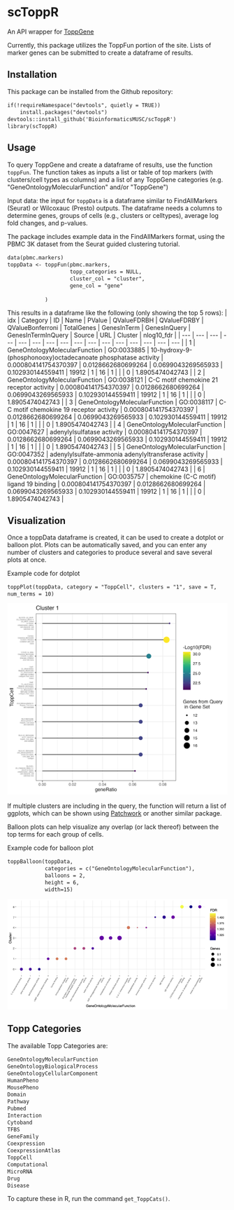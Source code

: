 # scToppR

An API wrapper for [ToppGene](https://toppgene.cchmc.org/)

Currently, this package utilizes the ToppFun portion of the site. Lists of marker genes can be submitted to create a dataframe of results.

## Installation

This package can be installed from the Github repository:

```         
if(!requireNamespace("devtools", quietly = TRUE))
    install.packages("devtools")
devtools::install_github('BioinformaticsMUSC/scToppR')
library(scToppR)
```

## Usage

To query ToppGene and create a dataframe of results, use the function `toppFun`. The function takes as inputs a list or table of top markers (with clusters/cell types as columns) and a list of any ToppGene categories (e.g. "GeneOntologyMolecularFunction" and/or "ToppGene")

Input data: the input for `toppData` is a dataframe similar to FindAllMarkers (Seurat) or Wilcoxauc (Presto) outputs. The dataframe needs a columns to determine genes, groups of cells (e.g., clusters or celltypes), average log fold changes, and p-values. 

The package includes example data in the FindAllMarkers format, using the PBMC 3K dataset from the Seurat guided clustering tutorial.

```         
data(pbmc.markers)
toppData <- toppFun(pbmc.markers, 
                    topp_categories = NULL,
                    cluster_col = "cluster",
                    gene_col = "gene"

            )
```

This results in a dataframe like the following (only showing the top 5 rows): 
| idx | Category | ID | Name | PValue | QValueFDRBH | QValueFDRBY | QValueBonferroni | TotalGenes | GenesInTerm | GenesInQuery | GenesInTermInQuery | Source | URL | Cluster | nlog10_fdr |
| --- | --- | --- | --- | --- | --- | --- | --- | --- | --- | --- | --- | --- | --- | --- | --- |
| 1 | GeneOntologyMolecularFunction | GO:0033885 | 10-hydroxy-9-(phosphonooxy)octadecanoate phosphatase activity | 0.000804141754370397 | 0.0128662680699264 | 0.0699043269565933 | 0.102930144559411 | 19912 | 1 | 16 | 1 |   |   | 0 | 1.8905474042743 |
| 2 | GeneOntologyMolecularFunction | GO:0038121 | C-C motif chemokine 21 receptor activity | 0.000804141754370397 | 0.0128662680699264 | 0.0699043269565933 | 0.102930144559411 | 19912 | 1 | 16 | 1 |   |   | 0 | 1.8905474042743 |
| 3 | GeneOntologyMolecularFunction | GO:0038117 | C-C motif chemokine 19 receptor activity | 0.000804141754370397 | 0.0128662680699264 | 0.0699043269565933 | 0.102930144559411 | 19912 | 1 | 16 | 1 |   |   | 0 | 1.8905474042743 |
| 4 | GeneOntologyMolecularFunction | GO:0047627 | adenylylsulfatase activity | 0.000804141754370397 | 0.0128662680699264 | 0.0699043269565933 | 0.102930144559411 | 19912 | 1 | 16 | 1 |   |   | 0 | 1.8905474042743 |
| 5 | GeneOntologyMolecularFunction | GO:0047352 | adenylylsulfate-ammonia adenylyltransferase activity | 0.000804141754370397 | 0.0128662680699264 | 0.0699043269565933 | 0.102930144559411 | 19912 | 1 | 16 | 1 |   |   | 0 | 1.8905474042743 |
| 6 | GeneOntologyMolecularFunction | GO:0035757 | chemokine (C-C motif) ligand 19 binding | 0.000804141754370397 | 0.0128662680699264 | 0.0699043269565933 | 0.102930144559411 | 19912 | 1 | 16 | 1 |   |   | 0 | 1.8905474042743 |

## Visualization

Once a toppData dataframe is created, it can be used to create a dotplot or balloon plot. Plots can be automatically saved, and you can enter any number of clusters and categories to produce several and save several plots at once.

Example code for dotplot

```         
toppPlot(toppData, category = "ToppCell", clusters = "1", save = T, num_terms = 10)
```

![DotPlot of toppData results](/examples/toppplot_example.png)

If multiple clusters are including in the query, the function will return a list of ggplots, which can be shown using [Patchwork](https://patchwork.data-imaginist.com/) or another similar package.

Balloon plots can help visualize any overlap (or lack thereof) between the top terms for each group of cells.

Example code for balloon plot

```
toppBalloon(toppData,
            categories = c("GeneOntologyMolecularFunction"),
            balloons = 2,
            height = 6, 
            width=15)
```

![Balloon plot of toppData results](/examples/balloon_example.png)
## Topp Categories

The available Topp Categories are:

```         
GeneOntologyMolecularFunction
GeneOntologyBiologicalProcess
GeneOntologyCellularComponent
HumanPheno
MousePheno
Domain
Pathway
Pubmed
Interaction
Cytoband
TFBS
GeneFamily
Coexpression
CoexpressionAtlas
ToppCell
Computational
MicroRNA
Drug
Disease
```

To capture these in R, run the command `get_ToppCats()`.
